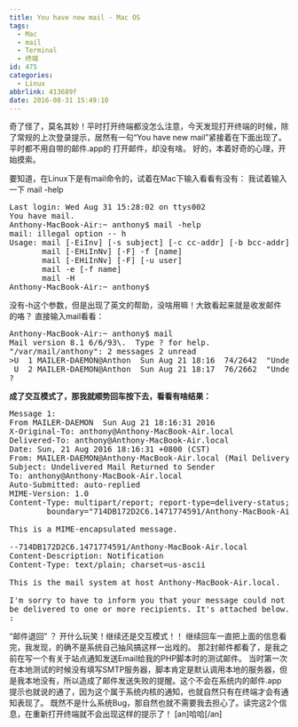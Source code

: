 ```yaml
---
title: You have new mail - Mac OS
tags:
  - Mac
  - mail
  - Terminal
  - 终端
id: 475
categories:
  - Linux
abbrlink: 413689f
date: 2016-08-31 15:49:10
---
```


奇了怪了，莫名其妙！平时打开终端都没怎么注意，今天发现打开终端的时候，除了常规的上次登录提示，居然有一句“You have new mail”紧接着在下面出现了。
平时都不用自带的邮件.app的 打开邮件，却没有啥。
好的，本着好奇的心理，开始摸索。
<!--more-->

要知道，在Linux下是有mail命令的，试着在Mac下输入看看有没有：
我试着输入一下 mail -help
<pre lang="bash">Last login: Wed Aug 31 15:28:02 on ttys002
You have mail.
Anthony-MacBook-Air:~ anthony$ mail -help
mail: illegal option -- h
Usage: mail [-EiInv] [-s subject] [-c cc-addr] [-b bcc-addr] [-F] to-addr ...
       mail [-EHiInNv] [-F] -f [name]
       mail [-EHiInNv] [-F] [-u user]
       mail -e [-f name]
       mail -H
Anthony-MacBook-Air:~ anthony$ 
</pre>
没有-h这个参数，但是出现了英文的帮助，没啥用嘛！大致看起来就是收发邮件的咯？
直接输入mail看看：
<pre lang="bash">Anthony-MacBook-Air:~ anthony$ mail
Mail version 8.1 6/6/93\.  Type ? for help.
"/var/mail/anthony": 2 messages 2 unread
&gt;U  1 MAILER-DAEMON@Anthon  Sun Aug 21 18:16  74/2642  "Undelivered Mail Retu"
 U  2 MAILER-DAEMON@Anthon  Sun Aug 21 18:17  76/2662  "Undelivered Mail Retu"
? 
</pre>
**成了交互模式了，那我就顺势回车按下去，看看有啥结果：**
<pre lang="bash">Message 1:
From MAILER-DAEMON  Sun Aug 21 18:16:31 2016
X-Original-To: anthony@Anthony-MacBook-Air.local
Delivered-To: anthony@Anthony-MacBook-Air.local
Date: Sun, 21 Aug 2016 18:16:31 +0800 (CST)
From: MAILER-DAEMON@Anthony-MacBook-Air.local (Mail Delivery System)
Subject: Undelivered Mail Returned to Sender
To: anthony@Anthony-MacBook-Air.local
Auto-Submitted: auto-replied
MIME-Version: 1.0
Content-Type: multipart/report; report-type=delivery-status;
        boundary="714DB172D2C6.1471774591/Anthony-MacBook-Air.local"

This is a MIME-encapsulated message.

--714DB172D2C6.1471774591/Anthony-MacBook-Air.local
Content-Description: Notification
Content-Type: text/plain; charset=us-ascii

This is the mail system at host Anthony-MacBook-Air.local.

I'm sorry to have to inform you that your message could not
be delivered to one or more recipients. It's attached below.
:
</pre>
“邮件退回” ？ 开什么玩笑！继续还是交互模式！！ 继续回车一直把上面的信息看完，我发现，的确不是系统自己抽风搞这样一出戏的。
那2封邮件都看了，是我之前在写一个有关于站点通知发送Email给我的PHP脚本时的测试邮件。
当时第一次在本地测试的时候没有填写SMTP服务器，脚本肯定是默认调用本地的服务器，但是我本地没有，所以造成了邮件发送失败的提醒。这个不会在系统内的邮件.app提示也就说的通了，因为这个属于系统内核的通知，也就自然只有在终端才会有通知表现了。
既然不是什么系统Bug，那自然也就不需要我去担心了。读完这2个信息，在重新打开终端就不会出现这样的提示了！
[an]哈哈[/an]